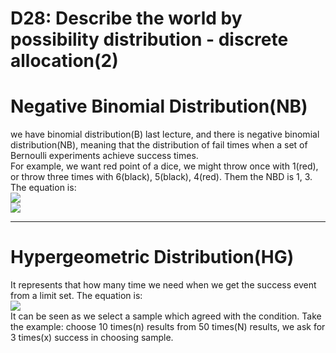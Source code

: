 # D28: Describe the world by possibility distribution - discrete allocation(2)

# Negative Binomial Distribution(NB)
we have binomial distribution(B) last lecture, and there is negative binomial distribution(NB), meaning that the distribution of fail times when a set of Bernoulli experiments achieve success times.<br>
For example, we want red point of a dice, we might throw once with 1(red), or throw three times with 6(black), 5(black), 4(red). Them the NBD is 1, 3.<br>
The equation is:<br>
<img src="https://latex.codecogs.com/gif.latex?P(X&space;=&space;x)&space;=&space;C^{x-1}_{k-1}&space;p^k&space;(1-p)^{x-k}" /><br>
<img src="https://latex.codecogs.com/gif.latex?x&space;=&space;k,&space;k+1,&space;k+2,&space;..." /><br>
* * *
# Hypergeometric Distribution(HG)
It represents that how many time we need when we get the success event from a limit set. The equation is:<br>
<img src="https://latex.codecogs.com/gif.latex?P(X&space;=&space;x)&space;=&space;\frac{\binom{K}{x}\binom{N-K}{n-x}}{\binom{N}{n}}" /><br>
It can be seen as we select a sample which agreed with the condition. Take the example: choose 10 times(n) results from 50 times(N) results, we ask for 3 times(x) success in choosing sample.<br>

